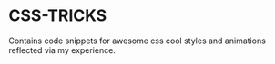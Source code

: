 # CSS-TRICKS
Contains code snippets for awesome css cool styles and animations reflected via my experience.
